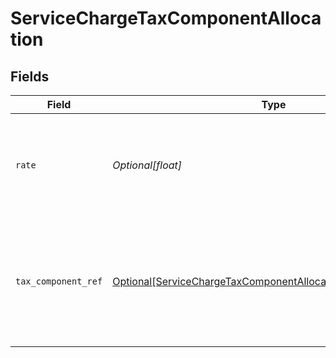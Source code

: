 # ServiceChargeTaxComponentAllocation


## Fields

| Field                                                                                                                                     | Type                                                                                                                                      | Required                                                                                                                                  | Description                                                                                                                               |
| ----------------------------------------------------------------------------------------------------------------------------------------- | ----------------------------------------------------------------------------------------------------------------------------------------- | ----------------------------------------------------------------------------------------------------------------------------------------- | ----------------------------------------------------------------------------------------------------------------------------------------- |
| `rate`                                                                                                                                    | *Optional[float]*                                                                                                                         | :heavy_minus_sign:                                                                                                                        | Tax amount on order line sale as available from source commerce platform.                                                                 |
| `tax_component_ref`                                                                                                                       | [Optional[ServiceChargeTaxComponentAllocationTaxComponentRef]](../../models/shared/servicechargetaxcomponentallocationtaxcomponentref.md) | :heavy_minus_sign:                                                                                                                        | Taxes rates reference object depending on the rates being available on source commerce package.                                           |